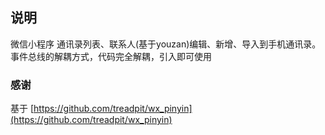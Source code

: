 ## 说明

微信小程序 通讯录列表、联系人(基于youzan)编辑、新增、导入到手机通讯录。事件总线的解耦方式，代码完全解耦，引入即可使用
 


### 感谢
基于 [https://github.com/treadpit/wx_pinyin](https://github.com/treadpit/wx_pinyin)


